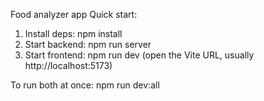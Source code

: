 Food analyzer app
Quick start:

1. Install deps: npm install
2. Start backend: npm run server
3. Start frontend: npm run dev (open the Vite URL, usually http://localhost:5173)

To run both at once: npm run dev:all
